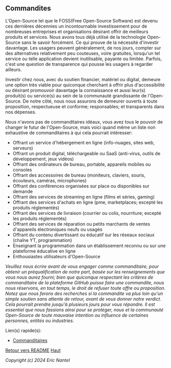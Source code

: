 
## Commandites

L'Open-Source tel que le FOSS(Free Open-Source Software) est devenu ces dernières décennies un incontournable investissement pour de nombreuses entreprises et organisations désirant offrir de meilleurs produits et services. Nous avons tous déjà utilisé de la technologie Open-Source sans le savoir forcément. Ce qui prouve de la nécessité d'investir davantage. Les usagers peuvent généralement, de nos jours, compter sur des alternatives relativement peu couteuses, voire gratuites, lorsqu'un tel service ou telle application devient inutilisable, payante ou limitée. Parfois, c'est une question de transparence qui pousse les usagers à regarder ailleurs.

Investir chez nous, avec du soutien financier, matériel ou digital, demeure une option très viable pour quiconque cherchant à offrir plus d'accessibilité ou désirant promouvoir davantage la connaissance et aussi leur(s) produit(s) ou service(s) au sein de la communauté grandissante de l'Open-Source. De notre côté, nous nous assurons de demeurer ouverts à toute proposition, respectueuse et conforme; responsables; et transparents dans nos dépenses.

Nous n'avons pas de commanditaires idéaux, vous avez tous le pouvoir de changer le futur de l'Open-Source, mais voici quand même un liste non exhaustive de commanditaires à qui cela pourrait intéresser:
* Offrant un service d'hébergement en ligne (info-nuages, sites web, serveurs)
* Offrant un produit digital, téléchargeable ou SaaS (anti-virus, outils de développement, jeux vidéos)
* Offrant des ordinateurs de bureau, portable, appareils mobiles ou consoles
* Offrant des accessoires de bureau (moniteurs, claviers, souris, écouteurs, caméras, microphones)
* Offrant des conférences organisées sur place ou disponibles sur demande
* Offrant des services de streaming en ligne (films et séries, gaming)
* Offrant des services d'achats en ligne (pme, marketplaces; excepté les produits réglementés)
* Offrant des services de livraison (courrier ou colis, nourriture; excepté les produits réglementés)
* Offrant des services de réparation ou petits marchants de ventes d'appareils électroniques neufs ou usagés
* Offrant du contenu divertissant ou éducatif sur les réseaux sociaux (chaîne YT, programmation)
* Enseignant la programmation dans un établissement reconnu ou sur une plateforme éducative en ligne
* Enthousiastes utilisateurs d'Open-Source

*Veuillez nous écrire avant de vous engager comme commanditaire, pour obtenir un préqualification de notre part, basée sur les renseignements que vous nous aurez fourni; bien que quiconque respectant les critères de commanditaire de la plateforme GitHub puisse faire une commandite, nous nous réservons, en tout temps, le droit de refuser toute offre ou proposition. Notez que nous ferons des recherches si la commandite va plus loin qu'un simple soutien sans attente de retour, avant de vous donner notre verdict. Cela pourrait prendre jusqu'à plusieurs jours pour vous répondre. Il est essentiel que nous fassions ainsi pour se protéger, nous et la communauté Open-Source de toute mauvaise intention ou influence de certaines personnes, entités ou industries.*

Lien(s) rapide(s):
* [Commanditaires](https://github.com/sponsors/ericnantel)

[Retour vers README](/docs/README.md)
[Haut](#commandites)

*Copyright (c) 2024 Eric Nantel*